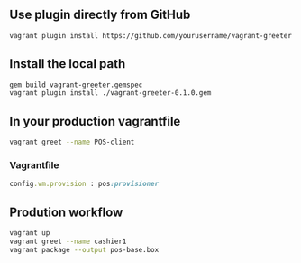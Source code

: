 ## Use plugin directly from GitHub
```sh
vagrant plugin install https://github.com/yourusername/vagrant-greeter.git
```

## Install the local path 
```sh
gem build vagrant-greeter.gemspec
vagrant plugin install ./vagrant-greeter-0.1.0.gem
```

## In your production vagrantfile
```sh
vagrant greet --name POS-client
```

### Vagrantfile
```rb
config.vm.provision : pos:provisioner
```

## Prodution workflow
```sh 
vagrant up 
vagrant greet --name cashier1
vagrant package --output pos-base.box
```